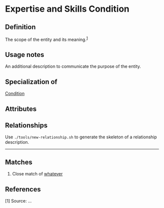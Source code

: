 # Expertise and Skills Condition

## Definition
The scope of the entity and its meaning.<sup>[1](#fn1)</sup>

## Usage notes
An additional description to communicate the purpose of the entity.

## Specialization of
[Condition](../entities/Condition.md)

## Attributes

## Relationships
Use `./tools/new-relationship.sh` to generate the skeleton of a relationship description.

---
## Matches
1. Close match of [whatever](url)

## References
<a name="fn1">\[1\]</a> Source: ...

